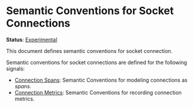 <!--- Hugo front matter used to generate the website version of this page:
linkTitle: Socket connection
path_base_for_github_subdir:
  from: tmp/semconv/docs/connection/_index.md
  to: connection/README.md
--->

# Semantic Conventions for Socket Connections

**Status**: [Experimental][DocumentStatus]

This document defines semantic conventions for socket connection.

Semantic conventions for socket connections are defined for the following signals:

- [Connection Spans](connection-spans.md): Semantic Conventions for modeling connections as _spans_.
- [Connection Metrics](connection-metrics.md): Semantic Conventions for recording connection metrics.

[DocumentStatus]: https://github.com/open-telemetry/opentelemetry-specification/tree/v1.26.0/specification/document-status.md
